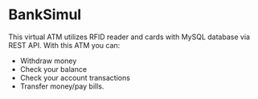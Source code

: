 # BankSimul

This virtual ATM utilizes RFID reader and cards with MySQL database via REST API.
With this ATM you can:
- Withdraw money
- Check your balance
- Check your account transactions
- Transfer money/pay bills.

